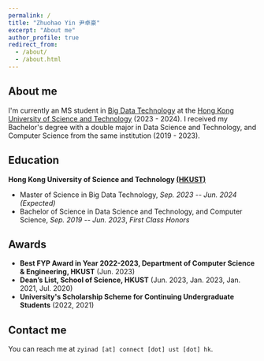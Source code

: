 ```yaml
---
permalink: /
title: "Zhuohao Yin 尹卓豪"
excerpt: "About me"
author_profile: true
redirect_from: 
  - /about/
  - /about.html
---
```


## About me

I'm currently an MS student in [Big Data Technology](https://seng.hkust.edu.hk/academics/taught-postgraduate/msc-bdt) at the [Hong Kong University of Science and Technology](https://hkust.edu.hk/) (2023 - 2024). I received my Bachelor's degree with a double major in Data Science and Technology, and Computer Science from the same institution (2019 - 2023).

<!-- ## Research Interest

I'm broadly interested in research topics related to artificial intelligence, computer vision and machine learning. -->

## Education

**Hong Kong University of Science and Technology [(HKUST)](https://hkust.edu.hk/)**

- Master of Science in Big Data Technology,  *Sep. 2023 -- Jun. 2024 (Expected)*
- Bachelor of Science in Data Science and Technology, and Computer Science,  *Sep. 2019 -- Jun. 2023*, *First Class Honors*

## Awards

* **Best FYP Award in Year 2022-2023, Department of Computer Science & Engineering, HKUST** (Jun. 2023)
* **Dean’s List, School of Science, HKUST** (Jun. 2023, Jan. 2023, Jan. 2021, Jul. 2020)
* **University's Scholarship Scheme for Continuing Undergraduate Students** (2022, 2021)


## Contact me

You can reach me at `zyinad [at] connect [dot] ust [dot] hk`.
